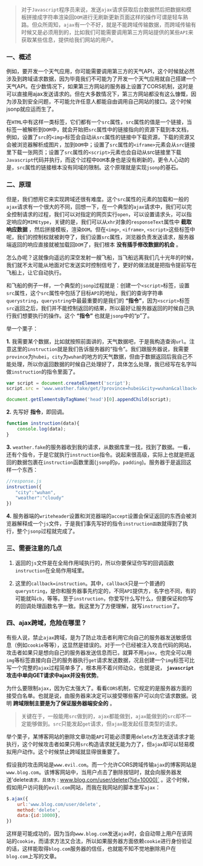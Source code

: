> 对于`Javascript`程序员来说，发送`ajax`请求获取后台数据然后把数据和模板拼接成字符串渲染回`DOM`进行无刷新更新页面这样的操作可谓是轻车熟路。但众所周知，`ajax`有一个不好，就是不能跨域传输数据，而跨域传输有时候又是必须用到的，比如我们可能需要调用第三方网站提供的某些`API`来获取某些信息，提供给我们网站的用户。

### 一、概述 

例如，要开发一个天气应用，你可能需要调用第三方的天气API，这个时候就必然涉及到跨域请求数据，因为毕竟我们不可能为了开发一个天气应用就自己搭建一个天气API。在少数情况下，如果第三方网站的服务器上设置了CORS机制，这时是可以直接用ajax发送请求的。但在大多数情况下，第三方网站都没有这么慷慨，因为涉及到安全问题，不可能允许任意人都能自由调用自己网站的接口。这个时候jsonp就应运而生了。
 
在`HTML`中有这样一类标签，它们都有一个`src`属性，`src`属性的值是一个链接，当标签一被解析到`DOM`中，就会开始把`src`属性中的链接指向的资源下载到本文档，例如，设置了`src`的`<img>`标签会自动从`src`属性的链接中下载资源，下载的资源又会被浏览器解析成图片，加到`DOM`中；设置了`src`属性的`<iframe>`元素会从`src`链接里下载一张网页；设置了`src`属性的`<script>`元素也会自动从src链接里下载`Javascript`代码并执行，而这个过程中`DOM`本身也是没有刷新的，更令人心动的是，`src`属性的链接根本没有同域的限制。这个原理就是实现`jsonp`的基石。

### 二、原理

但是，我们想用它来实现跨域还很有难度。这个`src`属性的元素的加载和一般的`ajax`请求有一个很大的不同，回想一下，在一个典型的`ajax`请求中，我们可以完全控制请求的过程，我们可以对指定的网页实行`open`，可以设置请求头，可以指定响应的`MIMEtype`，关键的是，我们可以从`xhr`对象的`responseText`属性中 __截取响应数据__ ，然后拼接模板，渲染`DOM`。但在`<img>`, `<iframe>`, `<script>`这些标签中呢，我们的控制权就被剥夺了，我们设置`src`属性，浏览器负责发送请求，服务器端返回的响应直接就被加载回`DOM`了，我们根本 __没有插手修改数据的机会__ 。
 
怎么办呢？这就像向遥远的深空发射一艘飞船，当飞船远离我们几十光年的时候，我们就不太可能从地面对它发送实时控制信号了，更好的做法就是把指令提前写在飞船上，让它自动执行。
 
和飞船的例子一样，一个典型的`jsonp`过程就是：创建一个`<script>`标签，设置`src`属性，这个`src`属性中包括了目标`API`的地址，我们的查询字符串`querystring`，`querystring`中最最重要的是我们的 __“指令”__，因为`<script>`标签`src`返回之后，我们并不能控制返回的结果，所以最好让服务器返回的时候自己执行我们想要执行的操作。这个 __“指令”__ 也就是`jsonp`中的“p”了。
 
举一个栗子：

__1.__ 我需要某个数据，比如就按照前面讲的，天气数据吧，于是我构造查询`url`。注意这里的`instruction`就是我们告诉服务器的“指令”。我们跟服务器说，我需要`province`为`hubei`，`city`为`wuhan`的地方的天气数据，但由于数据返回后我自己不能处理，所以你返回数据的时候自己处理好了，具体怎么处理，我已经写在名字叫做`instruction`的指令里面了。 

```javascript
var script = document.createElement('script');
script.src = 'www.weather.fake/get/?province=hubei&city=wuhan&callback=instruction';

document.getElementsByTagName('head')[0].appendChild(script);
```

__2.__ 先写好 __指令__，即回调。

```javascript
function instruction(data){
    console.log(data);
}
```

__3.__ `weather.fake`的服务器收到我的请求，从数据库里一找，找到了数据。一看，还有个指令，于是它就执行`instruction`指令。说起来很高级，实际上也就是把返回的数据包裹在`instruction`函数里面(`jsonp`的`p`，`padding`)。服务器于是返回这样一个东西：

```javascript
//response.js
instruction({
　　"city":"wuhan",
　　"weather":"cloudy"
}) 
```
 
__4.__ 服务器端的`writeheader`设置和浏览器端的`accept`设置会保证返回的东西会被浏览器解释成一个`js`文件，于是我们事先写好的指令`instruction函数`就得到了执行，整个`jsonp`过程就完成了。
 
### 三、需要注意的几点
 
1. 返回的`js`文件是在全局作用域执行的，所以你要保证你写的回调函数`instruction`在全局作用域里。
 
 
2. 这里的`callback=instruction`。其中，`callback`只是一个普通的`querystring`，是你和服务器事先约定的，不同`API`提供方，名字也不同，有的可能就叫`cb`，等等。至于`instruction`，你爱写什么写什么，但要保证和你写的回调处理函数名字一致。我这里为了方便理解，就写`instruction`了。
 
### 四、ajax跨域，危险在哪里？

有些人说，禁止`ajax`跨域，是为了防止攻击者利用它向自己的服务器发送敏感信息（例如`cookie`等等），这显然是错误的。对于一个已经被注入攻击代码的网站，攻击者如果只是想向自己的服务器发送信息而已，就算不用`ajax`，也完全可以用`img`等标签直接向自己的服务器执行`get`请求发送数据，况且创建一个`img`标签可比写一个完整的`ajax`过程简单多了，根本用不着兴师动众，也就是说， __`javascript`攻击中单向GET请求中ajax并没有优势__。
 
为什么要限制`ajax`，因为它太强大了。看看`CORS`机制，它规定的是服务器方面的接受白名单。也就是说，由服务器来决定可以接受哪些客户可以向它请求数据。说明 __跨域限制主要是为了保证服务器端安全的__ 。
 
> 关键在于，一般能用`src`做到的，`ajax`都能做到，`ajax`能做到的`src`却不一定能够做到。`src`只能发起`get`请求，但`ajax`能发起任意类型的请求。
 
举个栗子，某博客网站的删除文章功能`API`可能必须要用`delete`方法发送请求才能执行，这个时候攻击者如果只用`src`构造请求就无能为力了，但`ajax`却可以轻易模拟用户动作。这个时候禁止跨域就显得很重要了。
 
假设我的攻击网站是`www.evil.com`。而一个允许CORS跨域传输`ajax`的博客网站是`www.blog.com`。该博客网站中，当用户点击了删除按钮时，就会向服务器发送'delete`请求。具体为：`www.blog.com/user/delete(?id=10000)` 。这个时候，假如用户访问我的`evil.com`网站，而我在我网站的脚本里写`ajax`：

```javascript
$.ajax({
    url:'www.blog.com/user/delete',
    method:'delete',
    data:{id:10000},
})
```

这样是可能成功的，因为当向`www.blog.com`发送`ajax`时，会自动带上用户在该网站的`cookie`，而请求方法又合法，所以如果服务器方面依赖`cookie`进行身份验证的话，这样能取得`blog.com`服务器的信任，也就能不知不觉地删除用户在`blog.com`上写的文章。
